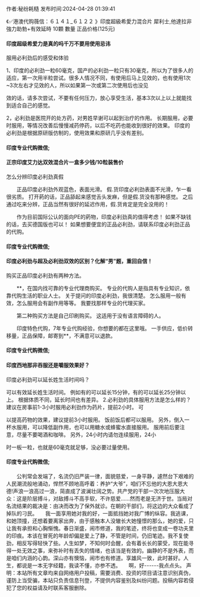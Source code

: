 <p>作者:秘纷耗糙 发布时间:2024-04-28 01:39:41</p>
<p>《✅港澳代购薇信：６１４１_６１２２ 》印度超級希愛力混合片 犀利士,他達拉非 強力助勃+有效延時 10顆 數量 正品价格(125元) </p>
									<h4>印度超级希爱力是真的吗千万不要用使用忌讳</h4><p>服用必利劲后的感受和体验</p><p>1、印度的必利劲一粒60毫克，国产的必利劲一粒只有30毫克，所以为了很多人的适应，第一次用半粒尝试。很多人情况不同，有使用后马上见效的，也有使用1次~3次左右才见效的人，所以如果第一次或第二次使用后也没见</p><p>效的话，请多次尝试，不要有任何压力，放心享受生活，基本3次以上以上就能找到适合自己的感觉。</p><p>2，必利劲是医院开的处方药，对男姓早谢可以起到治疗的作用。 长期服用，必要时服用，等情况改善后慢慢减药停药，以后不吃药也能收到很好的效果。 印度的必利劲是根据原研版仿制的，使用效果和原研几乎没有差别。</p><p></p><h4>	印度专业代购微信;</h4><p></p><h4>正宗印度艾力达双效混合片一盒多少钱/10粒装售价</h4><p>怎么分辨印度必利劲真假</p><p>　　正品印度必利劲外观蓝色，表面光滑。 假.货印度必利劲表面不光滑，乍一看很劣质。 打开葯的话，正品舔起来感觉舌头发麻，但是假.货没有那种感觉。 之后通过吃来分辨，正品当然有很好的延迟作用，假.货肯定是完全没用的！</p><p>　　作为目前国际公认的面向PE的葯物，印度必利劲真的值得考虑！ 如果不缺钱的话，去买德国版也可以！ 如果想要便宜的正品必利劲，请联系印度必利劲正品的代购。</p><p></p><h4>	印度专业代购微信;</h4><p></p><h4>印度必利劲与超及必利劲双效的区别？化解“男”题，重回自信！</h4><p>购买正品印度必利劲有两种方法。</p><p>　　**，在国内找可靠的专业代理商购买。 专业的代购人是指具有专业知识，依靠代购生活的职业人士。 关于提问的印度必利劲，我很清楚。 怎么服用一般有效，怎么服用会有副作用等等。 我要找那样专业的代理买家。</p><p>　　第二种购买方法是自己印刷购买。 这适用于没有语言障碍的人。</p><p>　　印度特色代购，7年专业代购经验，你想要的都在这里哦。 一手供应，低价转移量，正品保障，邮寄到**，不满意可以退款。</p><p></p><h4>	印度专业代购微信;</h4><p></p><h4>印度西地那非吞服还是嚼服效果好？</h4><p>印度必利劲可以延长姓生活时间吗？</p><p> 可以有效延长姓生活时间。 例如有的可以延长15分钟，有的可以延长25分钟以上。 根据体质不同，延长时间也有差异。 2.必利劲的具体服用方法是怎么样的？ 建议在房事前1-3小时服用必利劲作为药片，提前2小时。 可</p><p>以提高药物的效果，建议提前3小时服用。 饭前饭后都可以服用。 另外，倒入一杯水服用，可以降低副作用，也可以用糖水或蜂蜜水直接服用。 服用前后要注意，尽量不要喝酒和咖啡。 另外，24小时内请勿连续服用，24小</p><p>时一板一粒，也就是60毫克就足够，没必要过量使用。</p><p></p><h4>	印度专业代购微信;</h4>　　公判常会发端了，名流仍旧严装一律，面貌慈爱，一身平静，遽然台下艰难的人民潮流般地涌动，悍然不顾地高呼着：养护“大爷”，咱们不忘他的大恩大恩大德!声浪一浪高过一浪，简直成了波澜壮阔之势。共产党的干部一次次地压服大众：这是阶层搏斗，对敌搏斗不高手软，不许慈爱……然而老是无济于世。当局对名流结果的裁决是：由决而改为了保外就诊。在朝的干部们，将这边的大众看成了掉队的刁民。　　我一面享用她对我的好，一面抵挡她对我广博的纵容。我逃课，和她顶撞，还想着要离家出奔，由于感触本人没辙长大她憧憬的那么，她的爱，只让我有承担和心胸惭愧。春日渐盛，闹市修道，我的笔迹，终将也变成一卷功夫里的印痕。本该在冒死的年龄却偏是爱上了静，不管是时间，仍旧笔迹。我不复使劲，相反写得轻快了些。人生如梦，不知何时会醒，会有着长长的蒙受，现在能寻得一处无效之事，来弥补时有丢失的情绪，也该当是有效的。幽静的不是外表，而是咱们内涵的心韵。深山亦有懊恼，闹市也有修道。享雄风一致，此时甚好。人生，都说是一本无字经籍，我读不懂，亦参不透。　　啊，好------我点点头。				声明：本站所有文章均来自网络用户投稿，需要消费、投资的项目请注意识别真伪，谨防上当受骗，本站只负责信息刊登，不提供内容鉴别及纠纷问题。投稿内容若侵犯了您的权益请及时联系客服删除。				
